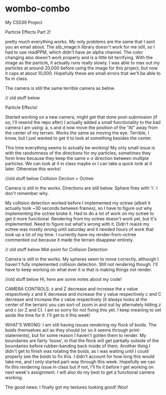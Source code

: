 # wombo-combo
My CS539 Project


Particle Effects Part 2!

pretty much everything works. My only problems are the same that I sent you an email about. 
The stb_image.h library doesn't work for me still, so I had to use readPPM, which didn't
have an alpha channel. The color changing also doesn't work properly and is a little bit
terrifying. With the image as the particle, it actually runs really slowly. I was able to
max out my particles at around 20,000 before using the image for this project, but now it
caps at about 10,000. Hopefully these are small errors that we'll be able to fix in class.

The camera is still the same terrible camera as below.

// old stuff below

Particle Effects!

Started working on a new camera, might get that done post-submission (if so, I'll resend the repo after)
I actually added a small functionality to the bad camera I am using: a, s and d now move the position
 of the "At" away from the center of my terrain. Works the same as moving the eye. Terrible, I know,
but I just wanted to get it to look at something besides the center. 

This time everything seems to actually be working! My only small issue is with the 
randomness of the directions for my particles; sometimes they form lines because
they keep the same x-z direction between multiple particles. We can look at it in
class maybe or I can take a quick look at it later. Otherwise this works!




//old stuff below
Collision Dection + Octree

Camera is still in the works. Directions are still below. Sphere fires with 'i'. I don't remember why.

My collision detection worked before I implemented my octree (albeit it 
actually took ~30 seconds between frames), so I have to figure out why 
implementing the octree broke it. Had to do a lot of work on my octree to 
get it more functional. Rendering from my octree doesn't work yet, but it's 
implemented. Need to figure out what's wrong with it. Didn't reaize my octree 
was mostly wrong until saturday and it needed hours of work that took up a lot 
of my time. I currently have my render-from-octree commented out because it made 
the terrain disappear entirely. 



// old stuff below
Mid-point for Collision Detection

Camera is still in the works.
My spheres seem to move correctly, although I haven't fully implemented 
collision detection. Still not rendering though. I'll have to keep working on
what ever it is that is making things not render.




//old stuff below
Hi, here are some notes about my code!

CAMERA CONTROLS:
z and Z decrease and increase the x value respectively
x and X decrease and increase the y value respectively
c and C decrease and increase the z value respectively
(it always looks at the center of the terrain)
you can sort-of zoom in and out by alternately hitting z and c (or Z and C). 
I am so sorry for not fixing this yet. I keep meaning to set aside the time for it.
I'll get to it this week!

WHAT’S WRONG:
I am still having issues rendering my flock of boids. The boids themselves act
as they should (or so it seems through print-statements), but for some reason
I haven't gotten them to render. My boundaries are fairly 'loose', in that the
flock will get partially outside of the boundaries before rubber-banding back
inside of them. Another thing I didn't get to finish was rotating the boids,
as I was waiting until I could properly see the boids to fix this. I didn't 
account for how long this would take me, and I only started part-way through 
this week. Hopefully we can fix this rendering issue in class but if not, I'll
fix it before I get working on next week's assignment. I will also do my best
to get a functional camera working. 

The good news:
I finally got my textures looking good! Woo! 
